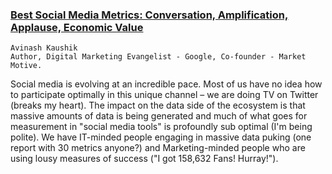 ### [Best Social Media Metrics: Conversation, Amplification, Applause, Economic Value](https://www.kaushik.net/avinash/best-social-media-metrics-conversation-amplification-applause-economic-value/)
```
Avinash Kaushik
Author, Digital Marketing Evangelist - Google, Co-founder - Market Motive.
```
Social media is evolving at an incredible pace. Most of us have no idea how to participate optimally in this unique channel – we are doing TV on Twitter (breaks my heart). The impact on the data side of the ecosystem is that massive amounts of data is being generated and much of what goes for measurement in "social media tools" is profoundly sub optimal (I'm being polite). We have IT-minded people engaging in massive data puking (one report with 30 metrics anyone?) and Marketing-minded people who are using lousy measures of success ("I got 158,632 Fans! Hurray!").
